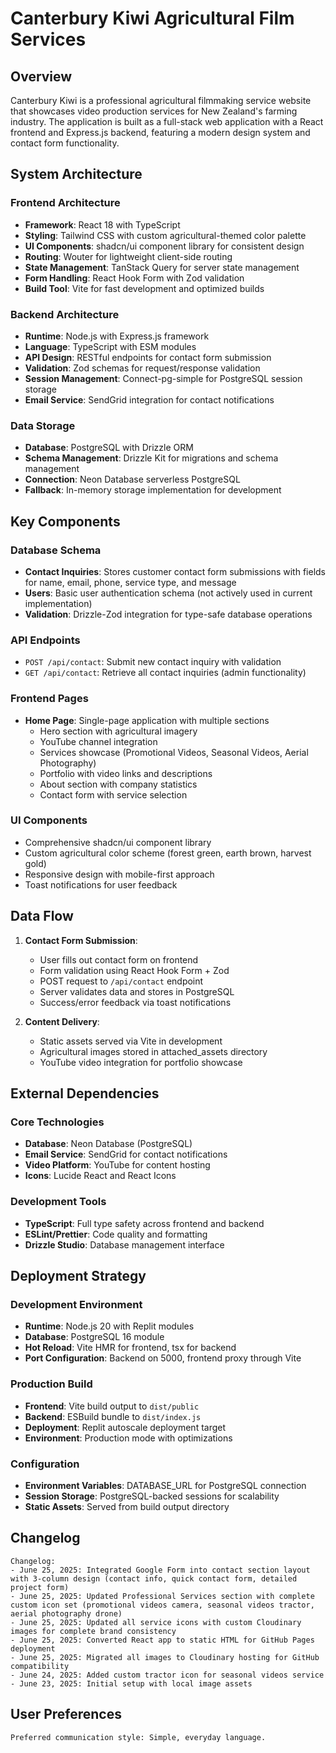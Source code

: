 # Canterbury Kiwi Agricultural Film Services

## Overview

Canterbury Kiwi is a professional agricultural filmmaking service website that showcases video production services for New Zealand's farming industry. The application is built as a full-stack web application with a React frontend and Express.js backend, featuring a modern design system and contact form functionality.

## System Architecture

### Frontend Architecture
- **Framework**: React 18 with TypeScript
- **Styling**: Tailwind CSS with custom agricultural-themed color palette
- **UI Components**: shadcn/ui component library for consistent design
- **Routing**: Wouter for lightweight client-side routing
- **State Management**: TanStack Query for server state management
- **Form Handling**: React Hook Form with Zod validation
- **Build Tool**: Vite for fast development and optimized builds

### Backend Architecture
- **Runtime**: Node.js with Express.js framework
- **Language**: TypeScript with ESM modules
- **API Design**: RESTful endpoints for contact form submission
- **Validation**: Zod schemas for request/response validation
- **Session Management**: Connect-pg-simple for PostgreSQL session storage
- **Email Service**: SendGrid integration for contact notifications

### Data Storage
- **Database**: PostgreSQL with Drizzle ORM
- **Schema Management**: Drizzle Kit for migrations and schema management
- **Connection**: Neon Database serverless PostgreSQL
- **Fallback**: In-memory storage implementation for development

## Key Components

### Database Schema
- **Contact Inquiries**: Stores customer contact form submissions with fields for name, email, phone, service type, and message
- **Users**: Basic user authentication schema (not actively used in current implementation)
- **Validation**: Drizzle-Zod integration for type-safe database operations

### API Endpoints
- `POST /api/contact`: Submit new contact inquiry with validation
- `GET /api/contact`: Retrieve all contact inquiries (admin functionality)

### Frontend Pages
- **Home Page**: Single-page application with multiple sections
  - Hero section with agricultural imagery
  - YouTube channel integration
  - Services showcase (Promotional Videos, Seasonal Videos, Aerial Photography)
  - Portfolio with video links and descriptions
  - About section with company statistics
  - Contact form with service selection

### UI Components
- Comprehensive shadcn/ui component library
- Custom agricultural color scheme (forest green, earth brown, harvest gold)
- Responsive design with mobile-first approach
- Toast notifications for user feedback

## Data Flow

1. **Contact Form Submission**:
   - User fills out contact form on frontend
   - Form validation using React Hook Form + Zod
   - POST request to `/api/contact` endpoint
   - Server validates data and stores in PostgreSQL
   - Success/error feedback via toast notifications

2. **Content Delivery**:
   - Static assets served via Vite in development
   - Agricultural images stored in attached_assets directory
   - YouTube video integration for portfolio showcase

## External Dependencies

### Core Technologies
- **Database**: Neon Database (PostgreSQL)
- **Email Service**: SendGrid for contact notifications
- **Video Platform**: YouTube for content hosting
- **Icons**: Lucide React and React Icons

### Development Tools
- **TypeScript**: Full type safety across frontend and backend
- **ESLint/Prettier**: Code quality and formatting
- **Drizzle Studio**: Database management interface

## Deployment Strategy

### Development Environment
- **Runtime**: Node.js 20 with Replit modules
- **Database**: PostgreSQL 16 module
- **Hot Reload**: Vite HMR for frontend, tsx for backend
- **Port Configuration**: Backend on 5000, frontend proxy through Vite

### Production Build
- **Frontend**: Vite build output to `dist/public`
- **Backend**: ESBuild bundle to `dist/index.js`
- **Deployment**: Replit autoscale deployment target
- **Environment**: Production mode with optimizations

### Configuration
- **Environment Variables**: DATABASE_URL for PostgreSQL connection
- **Session Storage**: PostgreSQL-backed sessions for scalability
- **Static Assets**: Served from build output directory

## Changelog

```
Changelog:
- June 25, 2025: Integrated Google Form into contact section layout with 3-column design (contact info, quick contact form, detailed project form)
- June 25, 2025: Updated Professional Services section with complete custom icon set (promotional videos camera, seasonal videos tractor, aerial photography drone)
- June 25, 2025: Updated all service icons with custom Cloudinary images for complete brand consistency
- June 25, 2025: Converted React app to static HTML for GitHub Pages deployment
- June 25, 2025: Migrated all images to Cloudinary hosting for GitHub compatibility
- June 24, 2025: Added custom tractor icon for seasonal videos service
- June 23, 2025: Initial setup with local image assets
```

## User Preferences

```
Preferred communication style: Simple, everyday language.
```